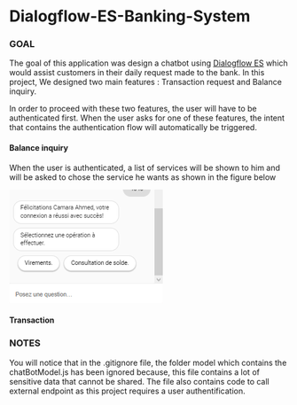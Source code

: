 # Dialogflow-ES-Banking-System

### GOAL

The goal of this application was design a chatbot using <a href="https://dialogflow.cloud.google.com/#/getStarted">Dialogflow ES</a> which would assist customers in their daily request made to the bank. In this project, We designed two main features : Transaction request and Balance inquiry.

In order to proceed with these two features, the user will have to be authenticated first.
When the user asks for one of these features, the intent that contains the authentication flow will automatically be triggered.

#### Balance inquiry
<p>When the user is authenticated, a list of services will be shown to him and will be asked to chose the service he wants as shown in the figure below</p>
<img src="./images/auth.png">

#### Transaction

### NOTES
You will notice that in the .gitignore file, the folder model which contains the chatBotModel.js has been ignored because, this file contains a lot of sensitive data that cannot be shared. The file also contains code to call external endpoint as this project requires a user authentification.